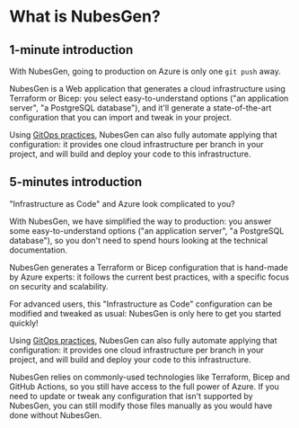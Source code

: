# What is NubesGen?

## 1-minute introduction

With NubesGen, going to production on Azure is only one `git push` away.

NubesGen is a Web application that generates a cloud infrastructure using Terraform or Bicep: you select easy-to-understand options ("an application server", "a PostgreSQL database"), and it'll generate a state-of-the-art configuration that you can import and tweak in your project.

Using [GitOps practices](/gitops/gitops-overview), NubesGen can also fully automate applying that configuration: it provides one cloud infrastructure per branch in your project, and will build and deploy your code to this infrastructure.

## 5-minutes introduction

"Infrastructure as Code" and Azure look complicated to you?

With NubesGen, we have simplified the way to production: you answer some easy-to-understand options ("an application server", "a PostgreSQL database"), so you don't need to spend hours looking at the technical documentation.

NubesGen generates a Terraform or Bicep configuration that is hand-made by Azure experts: it follows the current best practices, with a specific focus on security and scalability.

For advanced users, this "Infrastructure as Code" configuration can be modified and tweaked as usual: NubesGen is only here to get you started quickly!

Using [GitOps practices](/gitops/gitops-overview), NubesGen can also fully automate applying that configuration: it provides one cloud infrastructure per branch in your project, and will build and deploy your code to this infrastructure.

NubesGen relies on commonly-used technologies like Terraform, Bicep and GitHub Actions, so you still have access to the full power of Azure. If you need to update or tweak any configuration that isn't supported by NubesGen, you can still modify those files manually as you would have done without NubesGen.

